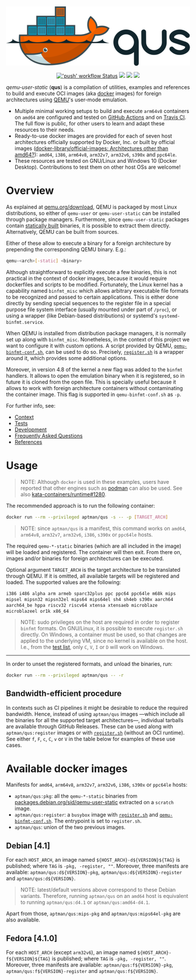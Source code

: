 <p align="center">
  <img src="./logo/light.png" width="550"/>
</p>

<p align="center">
  <a title="'push' workflow Status" href="https://github.com/dbhi/qus/actions"><img alt="'push' workflow Status" src="https://github.com/dbhi/qus/workflows/push/badge.svg"></a><!--
  -->
  <a title="Build Status" href="https://travis-ci.com/dbhi/qus/builds"><img src="https://img.shields.io/travis/com/dbhi/qus/master.svg?longCache=true&style=flat-square&logo=travis-ci&logoColor=fff&label=travis"></a><!--
  -->
  <a title="Docker Hub" href="https://hub.docker.com/r/aptman/qus/"><img src="https://img.shields.io/docker/pulls/aptman/qus.svg?longCache=true&style=flat-square&logo=docker&logoColor=fff&label=aptman%2Fqus"></a><!--
  -->
  <a title="Releases" href="https://github.com/dbhi/qus/releases"><img src="https://img.shields.io/github/commits-since/dbhi/qus/latest.svg?longCache=true&style=flat-square"></a>
</p>

*qemu-user-static* (**qus**) is a compilation of utilities, examples and references to build and execute OCI images (aka [docker](https://www.docker.com/) images) for foreign architectures using [QEMU](https://www.qemu.org/)'s user-mode emulation.

- Multiple minimal working setups to build and execute `arm64v8` containers on `amd64` are configured and tested on [GitHub Actions](https://github.com/dbhi/qus/actions) and on [Travis CI](https://travis-ci.com/dbhi/qus/builds). The full flow is public, for other users to learn and adapt these resources to their needs.
- Ready-to-use docker images are provided for each of seven host architectures officially supported by Docker, Inc. or built by official images ([docker-library/official-images: Architectures other than amd64?](https://github.com/docker-library/official-images#architectures-other-than-amd64)): `amd64`, `i386`, `arm64v8`, `arm32v7`, `arm32v6`, `s390x` and `ppc64le`.
- These resources are tested on GNU/Linux and Windows 10 (Docker Desktop). Contributions to test them on other host OSs are welcome!

# Overview

As explained at [qemu.org/download](https://www.qemu.org/download/), QEMU is packaged by most Linux distributions, so either of `qemu-user` or `qemu-user-static` can be installed through package managers. Furthermore, since `qemu-user-static` packages contain [statically built](https://en.wikipedia.org/wiki/Static_build) binaries, it is possible to extract them directly. Alternatively, QEMU can be built from sources.

Either of these allow to execute a binary for a foreign architecture by prepending the corresponding QEMU binary. E.g.:

``` bash
qemu-<arch>[-static] <binary>
```

Although straightforward to explicitly execute a few binaries, this is not practical in the context of docker images, because it would require dockerfiles and scripts to be modified. Fortunately, the Linux kernel has a capability named `binfmt_misc` which allows arbitrary executable file formats to be recognized and passed to certain applications. This is either done directly by sending special sequences to the register file in a special purpose file system interface (usually mounted under part of `/proc`), or using a wrapper (like Debian-based distributions) or systemd's `systemd-binfmt.service`.

When QEMU is installed from distribution package managers, it is normally set up along with `binfmt_misc`. Nonetheless, in the context of this project we want to configure it with custom options. A script provided by QEMU, [`qemu-binfmt-conf.sh`](https://raw.githubusercontent.com/qemu/qemu/master/scripts/qemu-binfmt-conf.sh), can be used to do so. Precisely, [`register.sh`](./register.sh) is a wrapper around it, which provides some additional options.

Moreover, in version 4.8 of the kernel a new flag was added to the `binfmt` handlers. It allows to open the emulation binary when it is registered, so in future it is cloned from the open file. This is specially useful because it allows to work with foreign architecture containers without contaminating the container image. This flag is supported in `qemu-binfmt-conf.sh` as `-p`.

For further info, see:

- [Context](docs/context.md)
- [Tests](docs/tests.md)
- [Development](docs/dev.md)
- [Frequently Asked Questions](docs/faq.md)
- [References](docs/refs.md)

# Usage

> NOTE: Although `docker` is used in these examples, users have reported that other engines such as [podman](https://podman.io/) can also be used. See also [kata-containers/runtime#1280](https://github.com/kata-containers/runtime/issues/1280).

The recommended approach is to run the following container:

``` bash
docker run --rm --privileged aptman/qus -s -- -p [TARGET_ARCH]
```

> NOTE: since `aptman/qus` is a manifest, this command works on `amd64`, `arm64v8`, `arm32v7`, `arm32v6`, `i386`, `s390x` or `ppc64le` hosts.

The required `qemu-*-static` binaries (which are all included in the image) will be loaded and registered. The container will then exit. From there on, images and/or binaries for foreign architectures can be executed.

Optional argument `TARGET_ARCH` is the target architecture to be translated through QEMU. If it is omitted, all available targets will be registered and loaded. The supported values are the following:

```
i386 i486 alpha arm armeb sparc32plus ppc ppc64 ppc64le m68k mips mipsel mipsn32 mipsn32el mips64 mips64el sh4 sh4eb s390x aarch64 aarch64_be hppa riscv32 riscv64 xtensa xtensaeb microblaze microblazeel or1k x86_64
```

> NOTE: sudo privileges on the host are required in order to register `binfmt` formats.
> On GNU/Linux, it is possible to execute `register.sh` directly.
> On Windows, a container must be used, so that changes are applied to the underlying VM, since no kernel is available on the host.
> I.e., from the [test list](docs/tests.md), only `C`, `V`, `I` or `D` will work on Windows.

---

In order to unset the registered formats, and unload the binaries, run:

``` bash
docker run --rm --privileged aptman/qus -- -r
```

## Bandwidth-efficient procedure

In contexts such as CI pipelines it might be desirable to reduce the required bandwidth. Hence, instead of using `aptman/qus` images —which include all the binaries for all the supported target architectures—, individual tarballs are available through GitHub Releases. These can be used along with `aptman/qus:register` images or with [`register.sh`](./register.sh) (without an OCI runtime). See either `f`, `F`, `c`, `C`, `v` or `V` in the table below for examples of these use cases.

# Available docker images

Manifests for `amd64`, `arm64v8`, `arm32v7`, `arm32v6`, `i386`, `s390x` or `ppc64le` hosts:

- `aptman/qus:pkg`: all the `qemu-*-static` binaries from [packages.debian.org/sid/qemu-user-static](https://packages.debian.org/sid/qemu-user-static) extracted on a `scratch` image.
- `aptman/qus:register`: a `busybox` image with [`register.sh`](./register.sh) and [`qemu-binfmt-conf.sh`](https://raw.githubusercontent.com/qemu/qemu/master/scripts/qemu-binfmt-conf.sh). The entrypoint is set to `register.sh`.
- `aptman/qus`: union of the two previous images.

## Debian [4.1]

For each `HOST_ARCH`, an image named `${HOST_ARCH}-d${VERSION}${TAG}` is published; where `TAG` is `-pkg, -register, ""`. Moreover, three manifests are available: `aptman/qus:d${VERSION}-pkg`, `aptman/qus:d${VERSION}-register` and `aptman/qus:d${VERSION}`.

> NOTE: latest/default versions above correspond to these Debian variants. Therefore, running `aptman/qus` on an `amd64` host is equivalent to running `aptman/qus:d4.1` or `aptman/qus:amd64-d4.1`.

Apart from those, `aptman/qus:mips-pkg` and `aptman/qus:mips64el-pkg` are also available.

## Fedora [4.1.0]

For each `HOST_ARCH` (except `arm32v6`), an image named `${HOST_ARCH}-f${VERSION}${TAG}` is published; where `TAG` is `-pkg, -register, ""`. Moreover, three manifests are available: `aptman/qus:f${VERSION}-pkg`, `aptman/qus:f${VERSION}-register` and `aptman/qus:f${VERSION}`.
